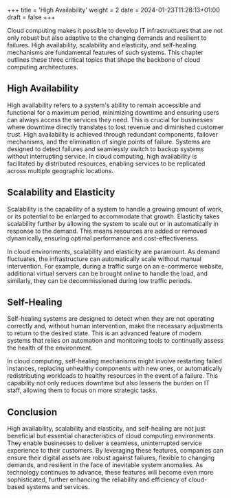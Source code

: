 +++
title = 'High Availability'
weight = 2
date = 2024-01-23T11:28:13+01:00
draft = false
+++

Cloud computing makes it possible to develop IT infrastructures that are not only robust but also adaptive to the changing demands and resilient to failures. High availability, scalability and elasticity, and self-healing mechanisms are fundamental features of such systems. This chapter outlines these three critical topics that shape the backbone of cloud computing architectures.

## High Availability

High availability refers to a system's ability to remain accessible and functional for a maximum period, minimizing downtime and ensuring users can always access the services they need. This is crucial for businesses where downtime directly translates to lost revenue and diminished customer trust. High availability is achieved through redundant components, failover mechanisms, and the elimination of single points of failure. Systems are designed to detect failures and seamlessly switch to backup systems without interrupting service. In cloud computing, high availability is facilitated by distributed resources, enabling services to be replicated across multiple geographic locations.

## Scalability and Elasticity

Scalability is the capability of a system to handle a growing amount of work, or its potential to be enlarged to accommodate that growth. Elasticity takes scalability further by allowing the system to scale out or in automatically in response to the demand. This means resources are added or removed dynamically, ensuring optimal performance and cost-effectiveness.

In cloud environments, scalability and elasticity are paramount. As demand fluctuates, the infrastructure can automatically scale without manual intervention. For example, during a traffic surge on an e-commerce website, additional virtual servers can be brought online to handle the load, and similarly, they can be decommissioned during low traffic periods.

## Self-Healing

Self-healing systems are designed to detect when they are not operating correctly and, without human intervention, make the necessary adjustments to return to the desired state. This is an advanced feature of modern systems that relies on automation and monitoring tools to continually assess the health of the environment.

In cloud computing, self-healing mechanisms might involve restarting failed instances, replacing unhealthy components with new ones, or automatically redistributing workloads to healthy resources in the event of a failure. This capability not only reduces downtime but also lessens the burden on IT staff, allowing them to focus on more strategic tasks.

## Conclusion

High availability, scalability and elasticity, and self-healing are not just beneficial but essential characteristics of cloud computing environments. They enable businesses to deliver a seamless, uninterrupted service experience to their customers. By leveraging these features, companies can ensure their digital assets are robust against failures, flexible to changing demands, and resilient in the face of inevitable system anomalies. As technology continues to advance, these features will become even more sophisticated, further enhancing the reliability and efficiency of cloud-based systems and services.